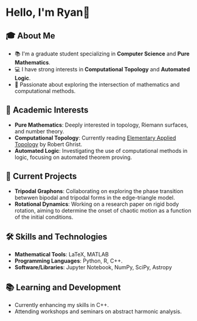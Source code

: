 # Hello, I'm Ryan👋

## 🎓 About Me
- 📚 I'm a graduate student specializing in **Computer Science** and **Pure Mathematics**.
- 💻 I have strong interests in **Computational Topology** and **Automated Logic**.
- 🌟 Passionate about exploring the intersection of mathematics and computational methods.

## 🧮 Academic Interests
- **Pure Mathematics**: Deeply interested in topology, Riemann surfaces, and number theory.
- **Computational Topology**: Currently reading [Elementary Applied Topology](https://www2.math.upenn.edu/~ghrist/notes.html) by Robert Ghrist.
- **Automated Logic**: Investigating the use of computational methods in logic, focusing on automated theorem proving.

## 🚀 Current Projects
- **Tripodal Graphons**: Collaborating on exploring the phase transition betwwen bipodal and tripodal forms in the edge-triangle model.
- **Rotational Dynamics**: Working on a research paper on rigid body rotation, aiming to determine the onset of chaotic motion as a function of the initial conditions.

## 🛠 Skills and Technologies
- **Mathematical Tools**: LaTeX, MATLAB
- **Programming Languages**: Python, R, C++.
- **Software/Libraries**: Jupyter Notebook, NumPy, SciPy, Astropy

## 📚 Learning and Development
- Currently enhancing my skills in C++.
- Attending workshops and seminars on abstract harmonic analysis.
